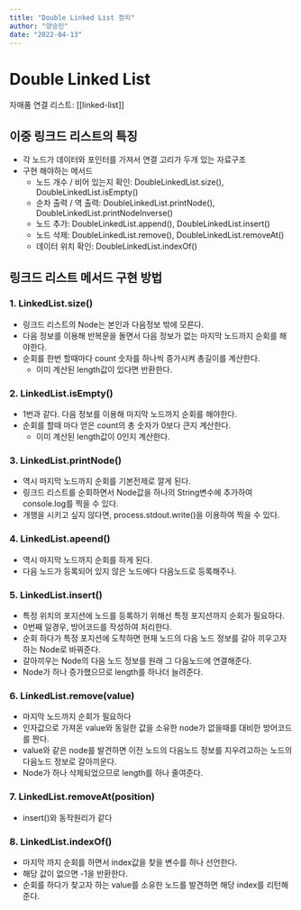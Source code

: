 ```yaml
---
title: "Double Linked List 정리"
author: "양승민"
date: "2022-04-13"
---
```


# Double Linked List
자매품 연결 리스트:  [[linked-list]]

## 이중 링크드 리스트의 특징

- 각 노드가 데이터와 포인터를 가져서 연결 고리가 두개 있는 자료구조
- 구현 해야하는 메서드
  - 노드 개수 / 비어 있는지 확인: DoubleLinkedList.size(), DoubleLinkedList.isEmpty()
  - 순차 출력 / 역 출력: DoubleLinkedList.printNode(), DoubleLinkedList.printNodeInverse()
  - 노드 추가: DoubleLinkedList.append(), DoubleLinkedList.insert()
  - 노드 삭제: DoubleLinkedList.remove(), DoubleLinkedList.removeAt()
  - 데이터 위치 확인: DoubleLinkedList.indexOf()

## 링크드 리스트 메서드 구현 방법

### 1. LinkedList.size()

- 링크드 리스트의 Node는 본인과 다음정보 밖에 모른다.
- 다음 정보를 이용해 반복문을 돌면서 다음 정보가 없는 마지막 노드까지 순회를 해야한다.
- 순회를 한번 할때마다 count 숫자를 하나씩 증가시켜 총길이를 계산한다.
  - 이미 계산된 length값이 있다면 반환한다.

### 2. LinkedList.isEmpty()

- 1번과 같다. 다음 정보를 이용해 마지막 노드까지 순회를 해야한다.
- 순회를 할때 마다 얻은 count의 총 숫자가 0보다 큰지 계산한다.
  - 이미 계산된 length값이 0인지 계산한다.

### 3. LinkedList.printNode()

- 역시 마지막 노드까지 순회를 기본전제로 깔게 된다.
- 링크드 리스트를 순회하면서 Node값을 하나의 String변수에 추가하여 console.log를 찍을 수 있다.
- 개행을 시키고 싶지 않다면, process.stdout.write()을 이용하여 찍을 수 있다.

### 4. LinkedList.apeend()

- 역시 마지막 노드까지 순회를 하게 된다.
- 다음 노드가 등록되어 있지 않은 노드에다 다음노드로 등록해주나.

### 5. LinkedList.insert()

- 특정 위치의 포지션에 노드를 등록하기 위해선 특정 포지션까지 순회가 필요하다.
- 0번째 일경우, 방어코드를 작성하여 처리한다.
- 순회 하다가 특정 포지션에 도착하면 현재 노드의 다음 노드 정보를 갈아 끼우고자 하는 Node로 바꿔준다.
- 갈아끼우는 Node의 다음 노드 정보를 원래 그 다음노드에 연결해준다.
- Node가 하나 증가했으므로 length를 하나더 늘려준다.

### 6. LinkedList.remove(value)

- 마지막 노드까지 순회가 필요하다
- 인자값으로 가져온 value와 동일한 값을 소유한 node가 없을때를 대비한 방어코드를 짠다.
- value와 같은 node를 발견하면 이전 노드의 다음노드 정보를 지우려고하는 노드의 다음노드 정보로 갈아끼운다.
- Node가 하나 삭제되었으므로 length를 하나 줄여준다.

### 7. LinkedList.removeAt(position)

- insert()와 동작원리가 같다

### 8. LinkedList.indexOf()

- 마지막 까지 순회를 하면서 index값을 찾을 변수를 하나 선언한다.
- 해당 값이 없으면 -1을 반환한다.
- 순회를 하다가 찾고자 하는 value를 소유한 노드를 발견하면 해당 index를 리턴해준다.
